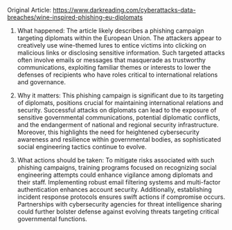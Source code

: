 Original Article: https://www.darkreading.com/cyberattacks-data-breaches/wine-inspired-phishing-eu-diplomats

1) What happened: The article likely describes a phishing campaign targeting diplomats within the European Union. The attackers appear to creatively use wine-themed lures to entice victims into clicking on malicious links or disclosing sensitive information. Such targeted attacks often involve emails or messages that masquerade as trustworthy communications, exploiting familiar themes or interests to lower the defenses of recipients who have roles critical to international relations and governance.

2) Why it matters: This phishing campaign is significant due to its targeting of diplomats, positions crucial for maintaining international relations and security. Successful attacks on diplomats can lead to the exposure of sensitive governmental communications, potential diplomatic conflicts, and the endangerment of national and regional security infrastructure. Moreover, this highlights the need for heightened cybersecurity awareness and resilience within governmental bodies, as sophisticated social engineering tactics continue to evolve.

3) What actions should be taken: To mitigate risks associated with such phishing campaigns, training programs focused on recognizing social engineering attempts could enhance vigilance among diplomats and their staff. Implementing robust email filtering systems and multi-factor authentication enhances account security. Additionally, establishing incident response protocols ensures swift actions if compromise occurs. Partnerships with cybersecurity agencies for threat intelligence sharing could further bolster defense against evolving threats targeting critical governmental functions.
